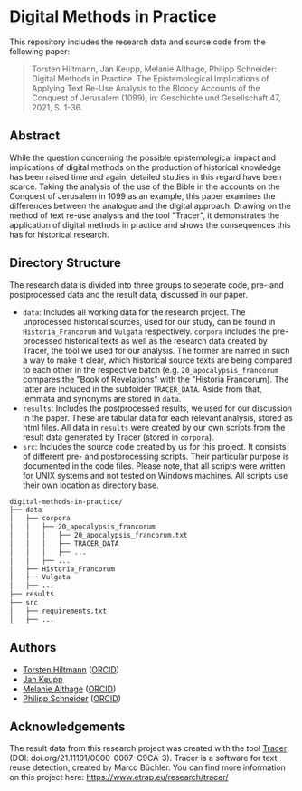 # Digital Methods in Practice

This repository includes the research data and source code from the following paper:
> Torsten Hiltmann, Jan Keupp, Melanie Althage, Philipp Schneider: Digital Methods in Practice. The Epistemological Implications of Applying Text Re-Use Analysis to the Bloody Accounts of the Conquest of Jerusalem (1099), in: Geschichte und Gesellschaft 47, 2021, S. 1-36.

## Abstract
While the question concerning the possible epistemological impact and implications of digital methods on the production of historical knowledge has been raised time and again, detailed studies in this regard have been scarce. Taking the analysis of the use of the Bible in the accounts on the Conquest of Jerusalem in 1099 as an example, this paper examines the differences between the analogue and the digital approach. Drawing on the method of text re-use analysis and the tool "Tracer", it demonstrates the application of digital methods in practice and shows the consequences this has for historical research. 

## Directory Structure

The research data is divided into three groups to seperate code, pre- and postprocessed data and the result data, discussed in our paper.
* `data`: Includes all working data for the research project. The unprocessed historical sources, used for our study, can be found in `Historia_Francorum` and `Vulgata` respectively. `corpora` includes the pre-processed historical texts as well as the research data created by Tracer, the tool we used for our analysis. The former are named in such a way to make it clear, which historical source texts are being compared to each other in the respective batch (e.g. `20_apocalypsis_francorum` compares the "Book of Revelations" with the "Historia Francorum). The latter are included in the subfolder `TRACER_DATA`. Aside from that, lemmata and synonyms are stored in `data`.
* `results`: Includes the postprocessed results, we used for our discussion in the paper. These are tabular data for each relevant analysis, stored as html files. All data in `results` were created by our own scripts from the result data generated by Tracer (stored in `corpora`).
* `src`: Includes the source code created by us for this project. It consists of different pre- and postprocessing scripts. Their particular purpose is documented in the code files. Please note, that all scripts were written for UNIX systems and not tested on Windows machines. All scripts use their own location as directory base.

```bash
digital-methods-in-practice/
├── data
│   ├── corpora
│   │   ├── 20_apocalypsis_francorum
│   │   │   ├── 20_apocalypsis_francorum.txt
│   │   │   ├── TRACER_DATA
│   │   │   ├── ...
│   │   ├── ...
│   ├── Historia_Francorum
│   ├── Vulgata
│   ├── ...
├── results
├── src
│   ├── requirements.txt
│   ├── ...
```

## Authors
* [Torsten Hiltmann](https://www.geschichte.hu-berlin.de/de/bereiche-und-lehrstuehle/digital-history/personen/torsten-hiltmann) ([ORCID](https://orcid.org/0000-0002-6757-6210))
* [Jan Keupp](https://www.uni-muenster.de/Geschichte/histsem/MA-G/L3/organisation/JanKeupp.html)
* [Melanie Althage](https://www.geschichte.hu-berlin.de/de/bereiche-und-lehrstuehle/digital-history/personen/althage) ([ORCID](https://orcid.org/0000-0001-5233-1061))
* [Philipp Schneider](https://www.geschichte.hu-berlin.de/de/bereiche-und-lehrstuehle/digital-history/personen/philipp-schneider-m-a) ([ORCID](https://orcid.org/0000-0002-6743-8600))

## Acknowledgements

The result data from this research project was created with the tool [Tracer](https://vcs.etrap.eu/tracer-framework/tracer) (DOI: doi.org/21.11101/0000-0007-C9CA-3). Tracer is a software for text reuse detection, created by Marco Büchler. You can find more information on this project here: https://www.etrap.eu/research/tracer/